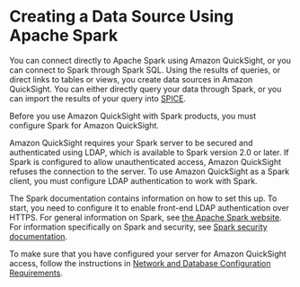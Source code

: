 # Creating a Data Source Using Apache Spark<a name="create-a-data-source-spark"></a>

You can connect directly to Apache Spark using Amazon QuickSight, or you can connect to Spark through Spark SQL\. Using the results of queries, or direct links to tables or views, you create data sources in Amazon QuickSight\. You can either directly query your data through Spark, or you can import the results of your query into [SPICE](welcome.md#spice)\.

Before you use Amazon QuickSight with Spark products, you must configure Spark for Amazon QuickSight\. 

Amazon QuickSight requires your Spark server to be secured and authenticated using LDAP, which is available to Spark version 2\.0 or later\. If Spark is configured to allow unauthenticated access, Amazon QuickSight refuses the connection to the server\. To use Amazon QuickSight as a Spark client, you must configure LDAP authentication to work with Spark\. 

The Spark documentation contains information on how to set this up\. To start, you need to configure it to enable front\-end LDAP authentication over HTTPS\. For general information on Spark, see [the Apache Spark website](http://spark.apache.org/)\. For information specifically on Spark and security, see [Spark security documentation](http://spark.apache.org/docs/latest/security.html)\. 

To make sure that you have configured your server for Amazon QuickSight access, follow the instructions in [Network and Database Configuration Requirements](configure-access.md)\.